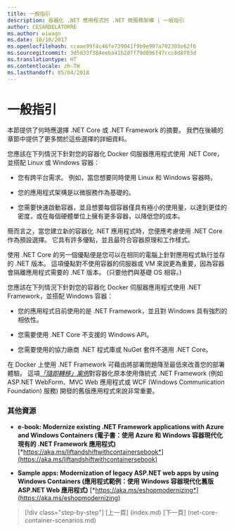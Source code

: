 ```yaml
---
title: 一般指引
description: 容器化 .NET 應用程式的 .NET 微服務架構 | 一般指引
author: CESARDELATORRE
ms.author: wiwagn
ms.date: 10/18/2017
ms.openlocfilehash: ccaae99f4c46fe739041f9b9e907a702303e62f6
ms.sourcegitcommit: 3d5d33f384eeba41b2dff79d096f47ccc8d8f03d
ms.translationtype: HT
ms.contentlocale: zh-TW
ms.lasthandoff: 05/04/2018
---
```

# <a name="general-guidance"></a>一般指引

本節提供了何時應選擇 .NET Core 或 .NET Framework 的摘要。 我們在後續的章節中提供了更多關於這些選擇的詳細資料。

您應該在下列情況下針對您的容器化 Docker 伺服器應用程式使用 .NET Core，並搭配 Linux 或 Windows 容器：

-   您有跨平台需求。 例如，當您想要同時使用 Linux 和 Windows 容器時。

-   您的應用程式架構是以微服務作為基礎的。

-   您需要快速啟動容器，並且想要每個容器僅具有極小的使用量，以達到更佳的密度，或在每個硬體單位上擁有更多容器，以降低您的成本。

簡而言之，當您建立新的容器化 .NET 應用程式時，您便應考慮使用 .NET Core 作為預設選擇。 它具有許多優點，並且最符合容器原理和工作樣式。

使用 .NET Core 的另一個優點便是您可以在相同的電腦上針對應用程式執行並存的 .NET 版本。 這項優點對不使用容器的伺服器或 VM 來說更為重要，因為容器會隔離應用程式需要的 .NET 版本。 (只要他們與基礎 OS 相容。)

您應該在下列情況下針對您的容器化 Docker 伺服器應用程式使用 .NET Framework，並搭配 Windows 容器：

-   您的應用程式目前使用的是 .NET Framework，並且對 Windows 具有強烈的相依性。

-   您需要使用 .NET Core 不支援的 Windows API。

-   您需要使用的協力廠商 .NET 程式庫或 NuGet 套件不適用 .NET Core。

在 Docker 上使用 .NET Framework 可藉由將部署問題降至最低來改善您的部署體驗。 這項[*「隨即轉移」案例*](https://aka.ms/liftandshiftwithcontainersebook)對容器化原本使用傳統式 .NET Framework (例如 ASP.NET WebForm、MVC Web 應用程式或 WCF (Windows Communication Foundation) 服務) 開發的舊版應用程式來說非常重要。

### <a name="additional-resources"></a>其他資源

-   **e-book: Modernize existing .NET Framework applications with Azure and Windows Containers (電子書：使用 Azure 和 Windows 容器現代化現有的 .NET Framework 應用程式)**
    [*https://aka.ms/liftandshiftwithcontainersebook*](https://aka.ms/liftandshiftwithcontainersebook)

-   **Sample apps: Modernization of legacy ASP.NET web apps by using Windows Containers (應用程式範例：使用 Windows 容器現代化舊版 ASP.NET Web 應用程式)**
    [*https://aka.ms/eshopmodernizing*](https://aka.ms/eshopmodernizing)


>[!div class="step-by-step"]
[上一頁] (index.md) [下一頁] (net-core-container-scenarios.md)
